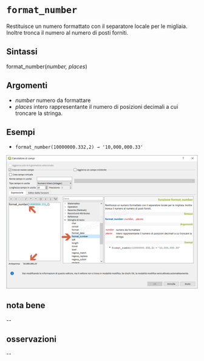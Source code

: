 # `format_number`

Restituisce un numero formattato con il separatore locale per le migliaia. Inoltre tronca il numero al numero di posti forniti.

## Sintassi

format_number(_number, places_)

## Argomenti

* _number_ numero da formattare
* _places_ intero rappresentante il numero di posizioni decimali a cui troncare la stringa.

## Esempi

* `format_number(10000000.332,2) → '10,000,000.33'`

![](/img/stringhe_di_testo/format_number/format_number1.png)

## nota bene

--

## osservazioni

--